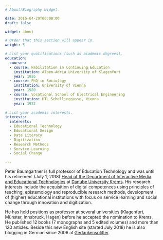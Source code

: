 ```yaml
---
# About/Biography widget.

date: 2016-04-20T00:00:00
draft: false

widget: about

# Order that this section will appear in.
weight: 5

# List your qualifications (such as academic degrees).
education:
  courses:
  - course: Habilitation in Continuing Education
    institution: Alpen-Adria University of Klagenfurt
    year: 1986
  - course: PhD in Sociology
    institution: University of Vienna
    year: 1980
  - course: Vocational School of Electrical Engineering
    institution: HTL Schellinggasse, Vienna
    year: 1972
    
# List your academic interests.
interests:
  interests:
  - Educational Technology
  - Educational Design
  - Data Literacy
  - Digitization
  - Research Methods
  - Service Learning
  - Social Change

---
```


Peter Baumgartner is full professor of Education Technology and was until his retirement (July 1, 2018) [Head of the Department of Interactive Media and Educational Technologies](http://www.donau-uni.ac.at/en/department/imb/index.php) at [Danube University Krems](http://www.donau-uni.ac.at/en/index.php). His research interests include the acquisition of digital competences using principles of teaching, epistemology and reproducible research methods, development of (higher) educational institutions with focus on service learning and social change through innovation and digitization.

He has held positions as professor at several universities  (Klagenfurt, Münster, Innsbruck, Hagen) before he accepted the nomination to Krems. He published 12 books (7 monographs and 5 edited volumes) and more than 120 articles. Beside this new English site (started July 2018) he is also blogging in German since 2006 at [Gedankensplitter](http://peter.baumgartner.name).


